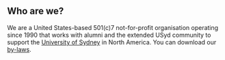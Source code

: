 ## Who are we?

We are a United States-based 501(c)7 not-for-profit organisation operating since 1990 that works with alumni and the extended USyd community to support the [University of Sydney](https://sydney.edu.au) in North America. You can download our [by-laws](assets/downloads/suguna-bylaws-2010.pdf).

